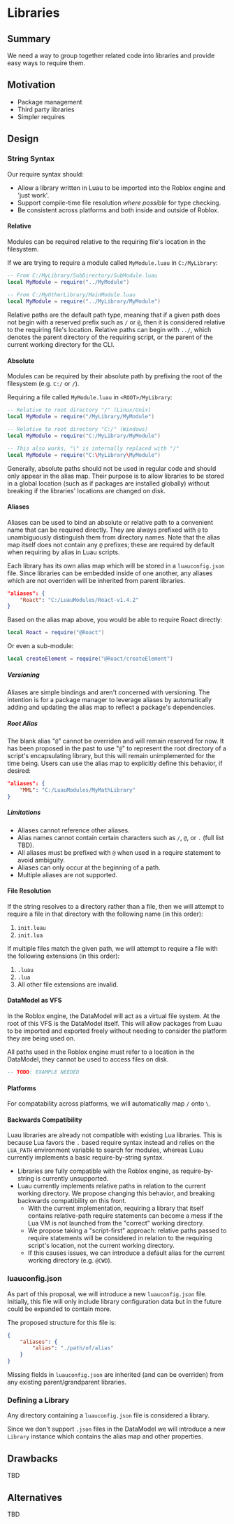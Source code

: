# Libraries

## Summary

We need a way to group together related code into libraries and provide easy ways to require them.

## Motivation

- Package management
- Third party libraries
- Simpler requires

## Design

### String Syntax

Our require syntax should:

- Allow a library written in Luau to be imported into the Roblox engine and 'just work'.
- Support compile-time file resolution _where possible_ for type checking.
- Be consistent across platforms and both inside and outside of Roblox.

#### Relative

Modules can be required relative to the requiring file's location in the filesystem.

If we are trying to require a module called `MyModule.luau` in `C:/MyLibrary`:
```lua
-- From C:/MyLibrary/SubDirectory/SubModule.luau
local MyModule = require("../MyModule")
 
-- From C:/MyOtherLibrary/MainModule.luau
local MyModule = require("../MyLibrary/MyModule")
```

Relative paths are the default path type, meaning that if a given path does not begin with a reserved prefix such as `/` or `@`, then it is considered relative to the requiring file's location. Relative paths can begin with `../`, which denotes the parent directory of the requiring script, or the parent of the current working directory for the CLI.

#### Absolute

Modules can be required by their absolute path by prefixing the root of the filesystem (e.g. `C:/` or `/`).

Requiring a file called `MyModule.luau` in `<ROOT>/MyLibrary`:
```lua
-- Relative to root directory "/" (Linux/Unix)
local MyModule = require("/MyLibrary/MyModule")

-- Relative to root directory "C:/" (Windows)
local MyModule = require("C:/MyLibrary/MyModule")

-- This also works, "\" is internally replaced with "/"
local MyModule = require("C:\MyLibrary\MyModule")
```

Generally, absolute paths should not be used in regular code and should only appear in the alias map. Their purpose is to allow libraries to be stored in a global location (such as if packages are installed globally) without breaking if the libraries' locations are changed on disk.

#### Aliases

Aliases can be used to bind an absolute or relative path to a convenient name that can be required directly. They are always prefixed with `@` to unambiguously distinguish them from directory names. Note that the alias map itself does not contain any `@` prefixes; these are required by default when requiring by alias in Luau scripts.

Each library has its own alias map which will be stored in a `luauconfig.json` file. Since libraries can be embedded inside of one another, any aliases which are not overriden will be inherited from parent libraries.

```json
"aliases": {
    "Roact": "C:/LuauModules/Roact-v1.4.2"
}
```

Based on the alias map above, you would be able to require Roact directly:

```lua
local Roact = require("@Roact")
```

Or even a sub-module:

```lua
local createElement = require("@Roact/createElement")
```

##### Versioning

Aliases are simple bindings and aren't concerned with versioning. The intention is for a package manager to leverage aliases by automatically adding and updating the alias map to reflect a package's dependencies.

##### Root Alias

The blank alias "`@`" cannot be overriden and will remain reserved for now. It has been proposed in the past to use "`@`" to represent the root directory of a script's encapsulating library, but this will remain unimplemented for the time being. Users can use the alias map to explicitly define this behavior, if desired:

```json
"aliases": {
    "MML": "C:/LuauModules/MyMathLibrary"
}
```

##### Limitations

- Aliases cannot reference other aliases.
- Alias names cannot contain certain characters such as `/`, `@`, or `.` (full list TBD).
- All aliases must be prefixed with `@` when used in a require statement to avoid ambiguity.
- Aliases can only occur at the beginning of a path.
- Multiple aliases are not supported.

#### File Resolution

If the string resolves to a directory rather than a file, then we will attempt to require a file in that directory with the following name (in this order):
1. `init.luau`
2. `init.lua`

If multiple files match the given path, we will attempt to require a file with the following extensions (in this order):
1. `.luau`
2. `.lua`
3. All other file extensions are invalid.

#### DataModel as VFS

In the Roblox engine, the DataModel will act as a virtual file system. At the root of this VFS is the DataModel itself. This will allow packages from Luau to be imported and exported freely without needing to consider the platform they are being used on.

All paths used in the Roblox engine must refer to a location in the DataModel, they cannot be used to access files on disk.

```lua
-- TODO: EXAMPLE NEEDED
```

#### Platforms

For compatability across platforms, we will automatically map `/` onto `\`.

#### Backwards Compatibility

Luau libraries are already not compatible with existing Lua libraries. This is because Lua favors the `.` based require syntax instead and relies on the `LUA_PATH` environment variable to search for modules, whereas Luau currently implements a basic require-by-string syntax.

- Libraries are fully compatible with the Roblox engine, as require-by-string is currently unsupported.
- Luau currently implements relative paths in relation to the current working directory. We propose changing this behavior, and breaking backwards compatibility on this front.
  - With the current implementation, requiring a library that itself contains relative-path require statements can become a mess if the Lua VM is not launched from the "correct" working directory.
  - We propose taking a "script-first" approach: relative paths passed to require statements will be considered in relation to the requiring script's location, not the current working directory.
  - If this causes issues, we can introduce a default alias for the current working directory (e.g. `@CWD`).

### luauconfig.json

As part of this proposal, we will introduce a new `luauconfig.json` file. Initially, this file will only include library configuration data but in the future could be expanded to contain more.

The proposed structure for this file is:

```json
{
    "aliases": {
        "alias": "./path/of/alias"
    }
}
```

Missing fields in `luauconfig.json` are inherited (and can be overriden) from any existing parent/grandparent libraries.

### Defining a Library

Any directory containing a `luauconfig.json` file is considered a library.

Since we don't support `.json` files in the DataModel we will introduce a new `Library` instance which contains the alias map and other properties.

## Drawbacks

TBD

## Alternatives

TBD
